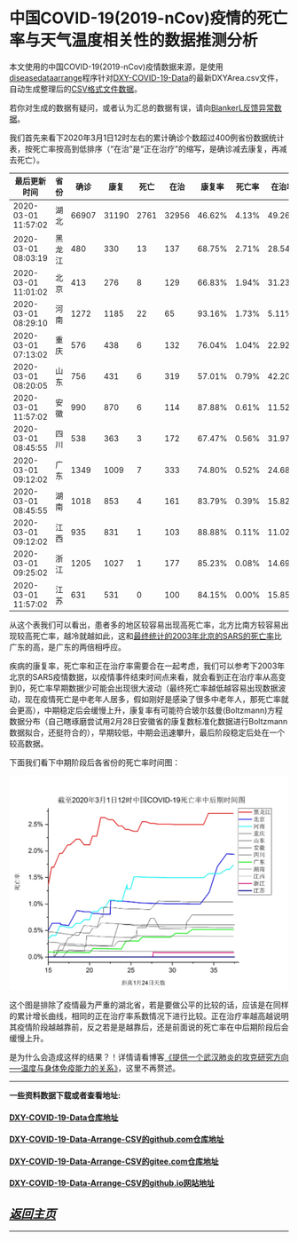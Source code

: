中国COVID-19(2019-nCov)疫情的死亡率与天气温度相关性的数据推测分析
==================================================================


本文使用的中国COVID-19(2019-nCov)疫情数据来源，是使用[diseasedataarrange](https://github.com/zyq5945/diseasedataarrange)程序针对[DXY-COVID-19-Data](https://github.com/BlankerL/DXY-COVID-19-Data)的最新DXYArea.csv文件，自动生成整理后的[CSV格式文件数据](https://github.com/zyq5945/DXY-COVID-19-Data-Arrange-CSV)。

若你对生成的数据有疑问，或者认为汇总的数据有误，请向[BlankerL反馈异常数据](https://github.com/BlankerL/DXY-COVID-19-Crawler/issues/34)。

我们首先来看下2020年3月1日12时左右的累计确诊个数超过400例省份数据统计表，按死亡率按高到低排序（“在治”是“正在治疗”的缩写，是确诊减去康复，再减去死亡）。

| 最后更新时间            | 省份 | 确诊 | 康复 | 死亡 | 在治 | 康复率 | 死亡率 | 在治率 |
|-----------------------|------------|----------------------|------------------|-----------------|---------------------|-----------------|----------------|--------------------|
| 2020\-03\-01 11:57:02 | 湖北         | 66907                | 31190            | 2761            | 32956               | 46\.62%         | 4\.13%         | 49\.26%            |
| 2020\-03\-01 08:03:19 | 黑龙江        | 480                  | 330              | 13              | 137                 | 68\.75%         | 2\.71%         | 28\.54%            |
| 2020\-03\-01 11:01:02 | 北京         | 413                  | 276              | 8               | 129                 | 66\.83%         | 1\.94%         | 31\.23%            |
| 2020\-03\-01 08:29:10 | 河南         | 1272                 | 1185             | 22              | 65                  | 93\.16%         | 1\.73%         | 5\.11%             |
| 2020\-03\-01 07:13:02 | 重庆         | 576                  | 438              | 6               | 132                 | 76\.04%         | 1\.04%         | 22\.92%            |
| 2020\-03\-01 08:20:05 | 山东         | 756                  | 431              | 6               | 319                 | 57\.01%         | 0\.79%         | 42\.20%            |
| 2020\-03\-01 11:57:02 | 安徽         | 990                  | 870              | 6               | 114                 | 87\.88%         | 0\.61%         | 11\.52%            |
| 2020\-03\-01 08:45:55 | 四川         | 538                  | 363              | 3               | 172                 | 67\.47%         | 0\.56%         | 31\.97%            |
| 2020\-03\-01 09:12:02 | 广东         | 1349                 | 1009             | 7               | 333                 | 74\.80%         | 0\.52%         | 24\.68%            |
| 2020\-03\-01 08:45:55 | 湖南         | 1018                 | 853              | 4               | 161                 | 83\.79%         | 0\.39%         | 15\.82%            |
| 2020\-03\-01 09:12:02 | 江西         | 935                  | 831              | 1               | 103                 | 88\.88%         | 0\.11%         | 11\.02%            |
| 2020\-03\-01 09:25:02 | 浙江         | 1205                 | 1027             | 1               | 177                 | 85\.23%         | 0\.08%         | 14\.69%            |
| 2020\-03\-01 11:57:02 | 江苏         | 631                  | 531              | 0               | 100                 | 84\.15%         | 0\.00%         | 15\.85%            |


从这个表我们可以看出，患者多的地区较容易出现高死亡率，北方比南方较容易出现较高死亡率，越冷就越如此，这和[最终统计的2003年北京的SARS的死亡率](https://zyq5945.github.io/zyq5945/blog_10.html)比广东的高，是广东的两倍相呼应。

疾病的康复率，死亡率和正在治疗率需要合在一起考虑，我们可以参考下2003年北京的SARS疫情数据，以疫情事件结束时间点来看，就会看到正在治疗率从高变到0，死亡率早期数据少可能会出现很大波动（最终死亡率越低越容易出现数据波动，现在疫情死亡是中老年人居多，假如刚好是感染了很多中老年人，那死亡率就会更高），中期稳定后会缓慢上升，康复率有可能符合玻尔兹曼(Boltzmann)方程数据分布（自己瞎琢磨尝试用2月28日安徽省的康复数标准化数据进行Boltzmann数据拟合，还挺符合的），早期较低，中期会迅速攀升，最后阶段稳定后处在一个较高数据。

下面我们看下中期阶段后各省份的死亡率时间图：

![中国COVID-19死亡率中后期时间图](./images/COVID-19_cn.jpg)


这个图是排除了疫情最为严重的湖北省，若是要做公平的比较的话，应该是在同样的累计增长曲线，相同的正在治疗率系数情况下进行比较。正在治疗率越高越说明其疫情阶段越越靠前，反之若是是越靠后，还是前面说的死亡率在中后期阶段后会缓慢上升。

是为什么会造成这样的结果？！详情请看博客[《提供一个武汉肺炎的攻克研究方向—–温度与身体免疫能力的关系》]( https://zyq5945.github.io/zyq5945/blog_9.html)，这里不再赘述。

----

**一些资料数据下载或者查看地址:**

#### [DXY-COVID-19-Data仓库地址](https://github.com/BlankerL/DXY-COVID-19-Data)

#### [DXY-COVID-19-Data-Arrange-CSV的github.com仓库地址](https://github.com/zyq5945/DXY-COVID-19-Data-Arrange-CSV)

#### [DXY-COVID-19-Data-Arrange-CSV的gitee.com仓库地址](https://gitee.com/zyq5945/DXY-COVID-19-Data-Arrange-CSV)

#### [DXY-COVID-19-Data-Arrange-CSV的github.io网站地址](https://zyq5945.github.io/DXY-COVID-19-Data-Arrange-CSV)


[*返回主页*](.)
------------------------------------------------------------------


***
